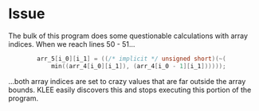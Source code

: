 # Issue

The bulk of this program does some questionable calculations with array indices.
When we reach lines 50 - 51...

```c
        arr_5[i_0][i_1] = ((/* implicit */ unsigned short)(~(
            min((arr_4[i_0][i_1]), (arr_4[i_0 - 1][i_1])))));
```

...both array indices are set to crazy values that are far outside the array
bounds. KLEE easily discovers this and stops executing this portion of the
program.
